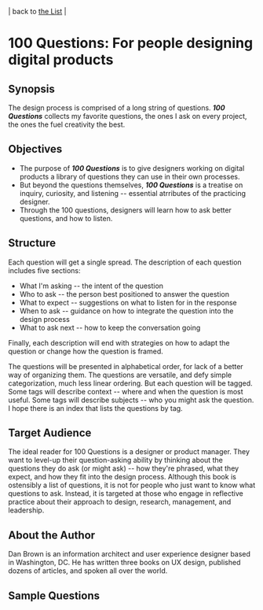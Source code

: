 | back to [the List](index.md) |

# 100 Questions: For people designing digital products

## Synopsis
The design process is comprised of a long string of questions. ***100 Questions*** collects my favorite questions, the ones I ask on every project, the ones the fuel creativity the best.

## Objectives
* The purpose of ***100 Questions*** is to give designers working on digital products a library of questions they can use in their own processes.
* But beyond the questions themselves, ***100 Questions*** is a treatise on inquiry, curiosity, and listening -- essential atrributes of the practicing designer.
* Through the 100 questions, designers will learn how to ask better questions, and how to listen.

## Structure
Each question will get a single spread. The description of each question includes five sections:

* What I'm asking -- the intent of the question
* Who to ask -- the person best positioned to answer the question
* What to expect -- suggestions on what to listen for in the response
* When to ask -- guidance on how to integrate the question into the design process
* What to ask next -- how to keep the conversation going

Finally, each description will end with strategies on how to adapt the question or change how the question is framed.

The questions will be presented in alphabetical order, for lack of a better way of organizing them.   The questions are versatile, and defy simple categorization, much less linear ordering. But each question will be tagged. Some tags will describe context -- where and when the question is most useful. Some tags will describe subjects -- who you might ask the question. I hope there is an index that lists the questions by tag.

## Target Audience
The ideal reader for 100 Questions is a designer or product manager. They want to level-up their question-asking ability by thinking about the questions they do ask (or might ask) -- how they're phrased, what they expect, and how they fit into the design process. Although this book is ostensibly a list of questions, it is not for people who just want to know what questions to ask. Instead, it is targeted at those who engage in reflective practice about their approach to design, research, management, and leadership.

## About the Author
Dan Brown is an information architect and user experience designer based in Washington, DC. He has written three books on UX design, published dozens of articles, and spoken all over the world.

## Sample Questions
